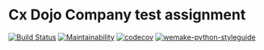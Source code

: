 # Cx Dojo Company test assignment

[![Build Status](https://github.com/StepanenkoArtem/cx_dojo_test_assignment/workflows/build/badge.svg?branch=develop)](https://github.com/StepanenkoArtem/cx_dojo_test_assignment/actions)
[![Maintainability](https://api.codeclimate.com/v1/badges/7071192cbb9cc1c0fe78/maintainability)](https://codeclimate.com/github/StepanenkoArtem/cx_dojo_test_assignment/maintainability)
[![codecov](https://codecov.io/gh/StepanenkoArtem/cx_dojo_test_assignment/branch/develop/graph/badge.svg?token=NHUNIYYJDZ)](https://codecov.io/gh/StepanenkoArtem/cx_dojo_test_assignment)
[![wemake-python-styleguide](https://img.shields.io/badge/style-wemake-000000.svg)](https://github.com/wemake-services/wemake-python-styleguide)
